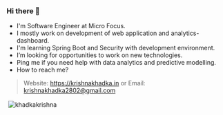 ### Hi there 👋

- I'm Software Engineer at Micro Focus.
- I mostly work on development of web application and analytics-dashboard.
- I'm learning Spring Boot and Security with development environment. 
- I’m looking for opportunities to work on new technologies.
- Ping me if you need help with data analytics and predictive modelling.
- How to reach me? 
> Website: https://krishnakhadka.in or Email: krishnakhadka2802@gmail.com
<!--
<h2 align="left">My Github Stats:</h2>

<p align="left">
	<a href="https://github.com/ryo-ma/github-profile-trophy"><img src="https://github-profile-trophy.vercel.app/?username=khadkakrishna&margin-w=5&margin-h=5&no-bg=true&no-frame=true&theme=onedark" alt="khadkakrishna" /></a>
</p>

<p><img align="left" src="https://github-readme-stats.vercel.app/api/top-langs?username=khadkakrishna&show_icons=true&locale=en&layout=compact" alt="khadkakrishna" /></p>
-->
<p>&nbsp;<img align="center" src="https://github-readme-stats.vercel.app/api?username=khadkakrishna&show_icons=true&locale=en" alt="khadkakrishna" /></p>

